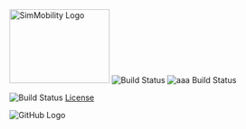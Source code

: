 <img src="https://github.com/smart-fm/simmobility-prod/wiki/images/SimMobility_logo.jpg" title="SimMobility Logo" width="177" height="131">

<img src="https://img.shields.io/jenkins/s/https/jenkins.qa.ubuntu.com/view/Precise/view/All%20Precise/job/precise-desktop-amd64_default.svg" title="Build Status">

<img src="https://github.com/smart-fm/simmobility-prod/wiki/images/build_pass_logo.svg" title="aaa Build Status">

![Build Status](https://img.shields.io/jenkins/s/https/jenkins.qa.ubuntu.com/view/Precise/view/All%20Precise/job/precise-desktop-amd64_default.svg)
[License](https://github.com/smart-fm/simmobility-prod/blob/master/license.txt)

![GitHub Logo](https://github.com/smart-fm/simmobility-prod/wiki/images/SimMobility_logo.jpg)
